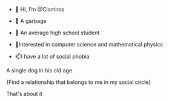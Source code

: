 - 👋 Hi, I’m @Ciamiros

- 👀 A garbage

- 🌱 An average high school student

- 💞️Interested in computer science and mathematical physics

- 📫I have a lot of social phobia

<The previous account was closed for some artificial reason and replaced with this>

A single dog in his old age

{Find a relationship that belongs to me in my social circle}
  
  That's about it

